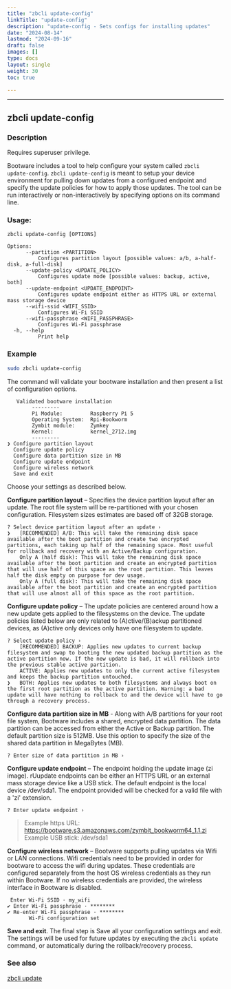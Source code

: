 ```yaml
---
title: "zbcli update-config"
linkTitle: "update-config"
description: "update-config - Sets configs for installing updates"
date: "2024-08-14"
lastmod: "2024-09-16"
draft: false
images: []
type: docs
layout: single
weight: 30
toc: true

---
```


-----

## zbcli update-config

### Description

Requires superuser privilege.

Bootware includes a tool to help configure your system called `zbcli update-config`. `zbcli update-config` is meant to setup your device environment for pulling down updates from a configured endpoint and specify the update policies for how to apply those updates. The tool can be run interactively or non-interactively by specifying options on its command line.

### Usage:
```
zbcli update-config [OPTIONS]

Options:
      --partition <PARTITION>
          Configures partition layout [possible values: a/b, a-half-disk, a-full-disk]
      --update-policy <UPDATE_POLICY>
          Configures update mode [possible values: backup, active, both]
      --update-endpoint <UPDATE_ENDPOINT>
          Configures update endpoint either as HTTPS URL or external mass storage device
      --wifi-ssid <WIFI_SSID>
          Configures Wi-Fi SSID
      --wifi-passphrase <WIFI_PASSPHRASE>
          Configures Wi-Fi passphrase
  -h, --help
          Print help
```

### Example 

```bash
sudo zbcli update-config
```

The command will validate your bootware installation and then present a list of configuration options.

```
   Validated bootware installation
        ---------
        Pi Module:         Raspberry Pi 5
        Operating System:  Rpi-Bookworm
        Zymbit module:     Zymkey
        Kernel:            kernel_2712.img
        ---------
❯ Configure partition layout
  Configure update policy
  Configure data partition size in MB
  Configure update endpoint
  Configure wireless network
  Save and exit
```

Choose your settings as described below.

**Configure partition layout** – Specifies the device partition layout after an update. The root file system will be re-partitioned with your chosen configuration. Filesystem sizes estimates are based off of 32GB storage.

```
? Select device partition layout after an update ›
❯   [RECOMMENDED] A/B: This will take the remaining disk space available after the boot partition and create two encrypted partitions, each taking up half of the remaining space. Most useful for rollback and recovery with an Active/Backup configuration.
    Only A (half disk): This will take the remaining disk space available after the boot partition and create an encrypted partition that will use half of this space as the root partition. This leaves half the disk empty on purpose for dev usage.
    Only A (full disk): This will take the remaining disk space available after the boot partition and create an encrypted partition that will use almost all of this space as the root partition.
```

**Configure update policy** – The update policies are centered around how a new update gets applied to the filesystems on the device. The update policies listed below are only related to (A)ctive/(B)ackup partitioned devices, as (A)ctive only devices only have one filesystem to update.

```
? Select update policy ›
    [RECOMMENDED] BACKUP: Applies new updates to current backup filesystem and swap to booting the new updated backup partition as the active partition now. If the new update is bad, it will rollback into the previous stable active partition.
    ACTIVE: Applies new updates to only the current active filesystem and keeps the backup partition untouched.
❯   BOTH: Applies new updates to both filesystems and always boot on the first root partition as the active partition. Warning: a bad update will have nothing to rollback to and the device will have to go through a recovery process.
```

**Configure data partition size in MB** - Along with A/B partitions for your root file system, Bootware includes a shared, encrypted data partition. The data partition can be accessed from either the Active or Backup partition. The default partition size is 512MB. Use this option to specify the size of the shared data partition in MegaBytes (MB).

```
? Enter size of data partition in MB ›
```

**Configure update endpoint** – The endpoint holding the update image (zi image). rUupdate endpoints can be either an HTTPS URL or an external mass storage device like a USB stick. The default endpoint is the local device /dev/sda1. The endpoint provided will be checked for a valid file with a 'zi' extension.

```
? Enter update endpoint ›
```

> Example https URL: https://bootware.s3.amazonaws.com/zymbit_bookworm64_1.1.zi  
> Example USB stick: /dev/sda1

**Configure wireless network** – Bootware supports pulling updates via Wifi or LAN connections. Wifi credentials need to be provided in order for bootware to access the wifi during updates. These credentials are configured separately from the host OS wireless credentials as they run within Bootware. If no wireless credentials are provided, the wireless interface in Bootware is disabled.

```
 Enter Wi-Fi SSID · my_wifi
✔ Enter Wi-Fi passphrase · ********
✔ Re-enter Wi-Fi passphrase · ********
       Wi-Fi configuration set
```

**Save and exit**. The final step is Save all your configuration settings and exit. The settings will be used for future updates by executing the `zbcli update` command, or automatically during the rollback/recovery process.

### See also
    
[zbcli update](../update)


